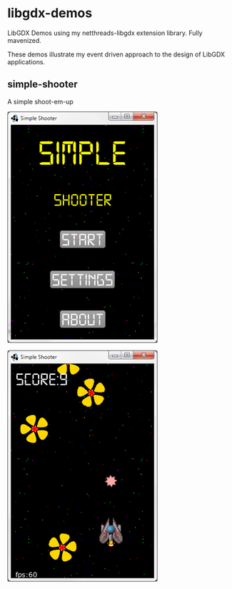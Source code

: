 libgdx-demos
============

LibGDX Demos using my netthreads-libgdx extension library. Fully mavenized.

These demos illustrate my event driven approach to the design of LibGDX applications.

simple-shooter
--------------

A simple shoot-em-up

![User interface](https://github.com/alistairrutherford/images/raw/master/simple-shooter1.png)

![User interface](https://github.com/alistairrutherford/images/raw/master/simple-shooter2.png)

